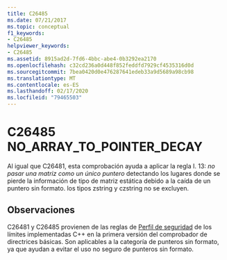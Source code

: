 ```yaml
---
title: C26485
ms.date: 07/21/2017
ms.topic: conceptual
f1_keywords:
- C26485
helpviewer_keywords:
- C26485
ms.assetid: 8915ad2d-7fd6-4bbc-abe4-0b3292ea2170
ms.openlocfilehash: c32cd236a0d448f852feddfd7929cf4535316d0d
ms.sourcegitcommit: 7bea0420d0e476287641edeb33a9d5689a98cb98
ms.translationtype: MT
ms.contentlocale: es-ES
ms.lasthandoff: 02/17/2020
ms.locfileid: "79465503"
---
```

# <a name="c26485-no_array_to_pointer_decay"></a>C26485 NO_ARRAY_TO_POINTER_DECAY

Al igual que C26481, esta comprobación ayuda a aplicar la regla I. 13: *no pasar una matriz como un único puntero* detectando los lugares donde se pierde la información de tipo de matriz estática debido a la caída de un puntero sin formato. los tipos zstring y czstring no se excluyen.

## <a name="remarks"></a>Observaciones

C26481 y C26485 provienen de las reglas de [Perfil de seguridad](https://github.com/isocpp/CppCoreGuidelines/blob/master/CppCoreGuidelines.md) de los límites implementadas C++ en la primera versión del comprobador de directrices básicas. Son aplicables a la categoría de punteros sin formato, ya que ayudan a evitar el uso no seguro de punteros sin formato.
